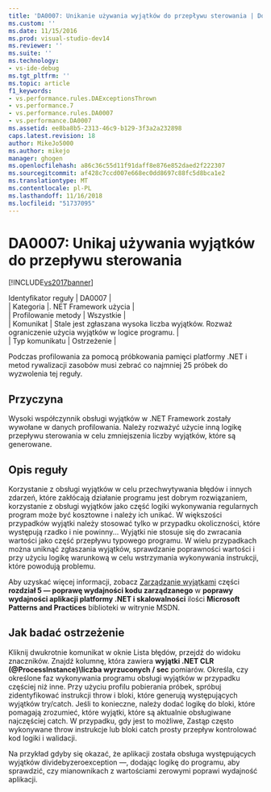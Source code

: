 ```yaml
---
title: 'DA0007: Unikanie używania wyjątków do przepływu sterowania | Dokumentacja firmy Microsoft'
ms.custom: ''
ms.date: 11/15/2016
ms.prod: visual-studio-dev14
ms.reviewer: ''
ms.suite: ''
ms.technology:
- vs-ide-debug
ms.tgt_pltfrm: ''
ms.topic: article
f1_keywords:
- vs.performance.rules.DAExceptionsThrown
- vs.performance.7
- vs.performance.rules.DA0007
- vs.performance.DA0007
ms.assetid: ee8ba8b5-2313-46c9-b129-3f3a2a232898
caps.latest.revision: 18
author: MikeJo5000
ms.author: mikejo
manager: ghogen
ms.openlocfilehash: a86c36c55d11f91daff8e876e852daed2f222307
ms.sourcegitcommit: af428c7ccd007e668ec0dd8697c88fc5d8bca1e2
ms.translationtype: MT
ms.contentlocale: pl-PL
ms.lasthandoff: 11/16/2018
ms.locfileid: "51737095"
---
```

# <a name="da0007-avoid-using-exceptions-for-control-flow"></a>DA0007: Unikaj używania wyjątków do przepływu sterowania
[!INCLUDE[vs2017banner](../includes/vs2017banner.md)]

Identyfikator reguły | DA0007 |  
| Kategoria |. NET Framework użycia |  
| Profilowanie metody | Wszystkie |  
| Komunikat | Stale jest zgłaszana wysoka liczba wyjątków. Rozważ ograniczenie użycia wyjątków w logice programu. |  
| Typ komunikatu | Ostrzeżenie |  
  
 Podczas profilowania za pomocą próbkowania pamięci platformy .NET i metod rywalizacji zasobów musi zebrać co najmniej 25 próbek do wyzwolenia tej reguły.  
  
## <a name="cause"></a>Przyczyna  
 Wysoki współczynnik obsługi wyjątków w .NET Framework zostały wywołane w danych profilowania. Należy rozważyć użycie inną logikę przepływu sterowania w celu zmniejszenia liczby wyjątków, które są generowane.  
  
## <a name="rule-description"></a>Opis reguły  
 Korzystanie z obsługi wyjątków w celu przechwytywania błędów i innych zdarzeń, które zakłócają działanie programu jest dobrym rozwiązaniem, korzystanie z obsługi wyjątków jako część logiki wykonywania regularnych program może być kosztowne i należy ich unikać. W większości przypadków wyjątki należy stosować tylko w przypadku okoliczności, które występują rzadko i nie powinny... Wyjątki nie stosuje się do zwracania wartości jako część przepływu typowego programu. W wielu przypadkach można uniknąć zgłaszania wyjątków, sprawdzanie poprawności wartości i przy użyciu logikę warunkową w celu wstrzymania wykonywania instrukcji, które powodują problemu.  
  
 Aby uzyskać więcej informacji, zobacz [Zarządzanie wyjątkami](http://go.microsoft.com/fwlink/?LinkID=177825) części **rozdział 5 — poprawę wydajności kodu zarządzanego** w **poprawy wydajności aplikacji platformy .NET i skalowalności** ilości **Microsoft Patterns and Practices** biblioteki w witrynie MSDN.  
  
## <a name="how-to-investigate-a-warning"></a>Jak badać ostrzeżenie  
 Kliknij dwukrotnie komunikat w oknie Lista błędów, przejdź do widoku znaczników. Znajdź kolumnę, która zawiera **wyjątki .NET CLR (@ProcessInstance)\\liczba wyrzuconych / sec** pomiarów. Określa, czy określone faz wykonywania programu obsługi wyjątków w przypadku częściej niż inne. Przy użyciu profilu pobierania próbek, spróbuj zidentyfikować instrukcji throw i bloki, które generują występujących wyjątków try/catch. Jeśli to konieczne, należy dodać logikę do bloki, które pomagają zrozumieć, które wyjątki, które są aktualnie obsługiwane najczęściej catch. W przypadku, gdy jest to możliwe, Zastąp często wykonywane throw instrukcje lub bloki catch prosty przepływ kontrolować kod logiki i walidacji.  
  
 Na przykład gdyby się okazać, że aplikacji została obsługa występujących wyjątków dividebyzeroexception —, dodając logikę do programu, aby sprawdzić, czy mianownikach z wartościami zerowymi poprawi wydajność aplikacji.



